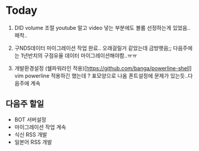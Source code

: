 
# Today

1. DID volume 조절 
 youtube 말고 video 넣는 부분에도 볼륨 선정하는게 있었음.. 
 패착..

2. 구NDS데이터 마이그레이션 작업
완료..
오래걸릴거 같았는데 금방햇음;;
다음주에는 1년반치의 구점유율 데이터 마이그레이션해야함..ㅠㅠ

3. 개발환경설정
(쉘파워라인 적용)[https://github.com/banga/powerline-shell]
vim powerline 적용하긴 했는데 ? 표모양으로 나옴 폰트설정에 문제가 있는듯..다음주에 계속

## 다음주 할일

- BOT 서버설정
- 마이그레이션 작업 계속
- 식신 RSS 개발
- 일본어 RSS 개발

